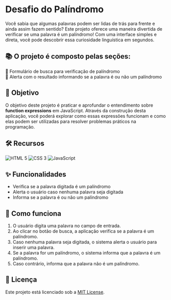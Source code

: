 # Desafio do Palíndromo

Você sabia que algumas palavras podem ser lidas de trás para frente e ainda assim fazem sentido? Este projeto oferece uma maneira divertida de verificar se uma palavra é um palíndromo! Com uma interface simples e direta, você pode descobrir essa curiosidade linguística em segundos.

## 📚 O projeto é composto pelas seções:
🔸 Formulário de busca para verificação de palíndromo  
🔸 Alerta com o resultado informando se a palavra é ou não um palíndromo  

## 🎯 Objetivo
O objetivo deste projeto é praticar e aprofundar o entendimento sobre **function expressions** em JavaScript. Através da construção desta aplicação, você poderá explorar como essas expressões funcionam e como elas podem ser utilizadas para resolver problemas práticos na programação.

## 🛠️ Recursos
![HTML 5](https://img.shields.io/badge/HTML5-333333?style=for-the-badge&logo=html5)
![CSS 3](https://img.shields.io/badge/CSS3-333333?style=for-the-badge&logo=css3&logoColor=1572B6)
![JavaScript](https://img.shields.io/badge/JavaScript-333333?style=for-the-badge&logo=javascript)

## ✨ Funcionalidades
- Verifica se a palavra digitada é um palíndromo
- Alerta o usuário caso nenhuma palavra seja digitada
- Informa se a palavra é ou não um palíndromo

## 📝 Como funciona
1. O usuário digita uma palavra no campo de entrada.
2. Ao clicar no botão de busca, a aplicação verifica se a palavra é um palíndromo.
3. Caso nenhuma palavra seja digitada, o sistema alerta o usuário para inserir uma palavra.
4. Se a palavra for um palíndromo, o sistema informa que a palavra é um palíndromo.
5. Caso contrário, informa que a palavra não é um palíndromo.

## 📜 Licença
Este projeto está licenciado sob a [MIT License](https://github.com/fernandatollotti/estudos-de-javascript?tab=MIT-1-ov-file#readme).

